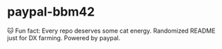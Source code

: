 ﻿# paypal-bbm42

🐱 Fun fact: Every repo deserves some cat energy.
Randomized README just for DX farming.
Powered by paypal.
